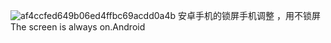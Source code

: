 ![af4ccfed649b06ed4ffbc69acdd0a4b](https://github.com/user-attachments/assets/f3e77eaf-7270-43d6-be1e-f92aefd7b8e9)
安卓手机的锁屏手机调整 ，用不锁屏  
The screen is always on.Android
